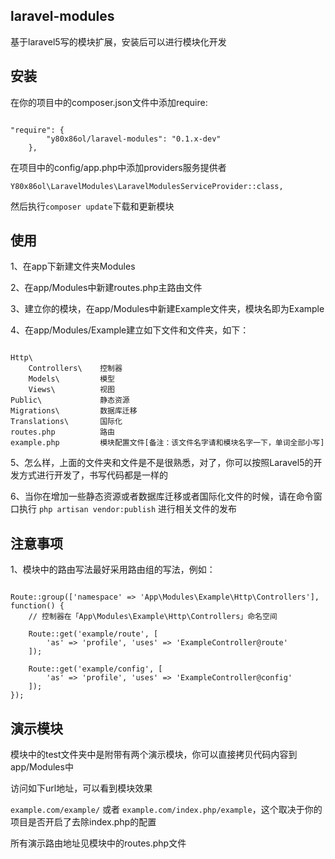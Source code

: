 ## laravel-modules
基于laravel5写的模块扩展，安装后可以进行模块化开发

## 安装

在你的项目中的composer.json文件中添加require:
<pre><code>
"require": {
        "y80x86ol/laravel-modules": "0.1.x-dev"
    },
</code></pre>

在项目中的config/app.php中添加providers服务提供者

`Y80x86ol\LaravelModules\LaravelModulesServiceProvider::class,`

然后执行`composer update`下载和更新模块

## 使用

1、在app下新建文件夹Modules

2、在app/Modules中新建routes.php主路由文件

3、建立你的模块，在app/Modules中新建Example文件夹，模块名即为Example

4、在app/Modules/Example建立如下文件和文件夹，如下：
<pre><code>
Http\
    Controllers\    控制器
    Models\         模型
    Views\          视图
Public\             静态资源
Migrations\         数据库迁移
Translations\       国际化
routes.php          路由
example.php         模块配置文件[备注：该文件名字请和模块名字一下，单词全部小写]
</code></pre>

5、怎么样，上面的文件夹和文件是不是很熟悉，对了，你可以按照Laravel5的开发方式进行开发了，书写代码都是一样的

6、当你在增加一些静态资源或者数据库迁移或者国际化文件的时候，请在命令窗口执行 `php artisan vendor:publish` 进行相关文件的发布

## 注意事项

1、模块中的路由写法最好采用路由组的写法，例如：
<pre><code>
Route::group(['namespace' => 'App\Modules\Example\Http\Controllers'], function() {
    // 控制器在「App\Modules\Example\Http\Controllers」命名空间

    Route::get('example/route', [
        'as' => 'profile', 'uses' => 'ExampleController@route'
    ]);

    Route::get('example/config', [
        'as' => 'profile', 'uses' => 'ExampleController@config'
    ]);
});
</code></pre>

## 演示模块

模块中的test文件夹中是附带有两个演示模块，你可以直接拷贝代码内容到app/Modules中

访问如下url地址，可以看到模块效果

`example.com/example/` 或者 `example.com/index.php/example`，这个取决于你的项目是否开启了去除index.php的配置

所有演示路由地址见模块中的routes.php文件
